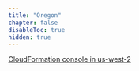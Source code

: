 ```yaml
---
title: "Oregon"
chapter: false
disableToc: true
hidden: true
---
```


[CloudFormation console in us-west-2](https://console.aws.amazon.com/cloudformation/home?region=us-west-2#/stacks/new?stackName=vpc-tm-infra-setup&templateURL=https://net410-workshop-us-west-2.s3-us-west-2.amazonaws.com/awsk8snetworking-cluster-mgmt-cloud9.yaml)
